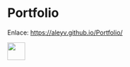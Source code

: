# Portfolio  

Enlace: https://aleyv.github.io/Portfolio/

<img src="http://g.recordit.co/Fb5uPyq3zu.giff" width="40" height="40" />
